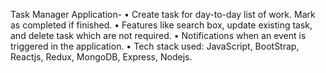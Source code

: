 Task Manager Application-
• Create task for day-to-day list of work. Mark as completed if finished. 
• Features like search box, update existing task, and delete task which are not required. 
• Notifications when an event is triggered in the application. 
• Tech stack used: JavaScript, BootStrap, Reactjs, Redux, MongoDB, Express, Nodejs.
